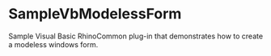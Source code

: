 SampleVbModelessForm
====================

Sample Visual Basic RhinoCommon plug-in that demonstrates how to create a modeless windows form.

